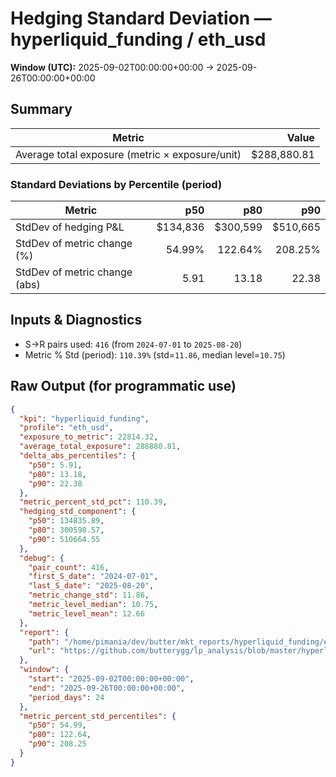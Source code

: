 # Hedging Standard Deviation — hyperliquid_funding / eth_usd

**Window (UTC):** 2025-09-02T00:00:00+00:00 → 2025-09-26T00:00:00+00:00  

## Summary

| Metric | Value |
|---|---:|
| Average total exposure (metric × exposure/unit) | $288,880.81 |

### Standard Deviations by Percentile (period)

| Metric | p50 | p80 | p90 |
|---|---:|---:|---:|
| StdDev of hedging P&L | $134,836 | $300,599 | $510,665 |
| StdDev of metric change (%) | 54.99% | 122.64% | 208.25% |
| StdDev of metric change (abs) | 5.91 | 13.18 | 22.38 |

## Inputs & Diagnostics
- S→R pairs used: `416` (from `2024-07-01` to `2025-08-20`)
- Metric % Std (period): `110.39%` (std=`11.86`, median level=`10.75`)

## Raw Output (for programmatic use)
```json
{
  "kpi": "hyperliquid_funding",
  "profile": "eth_usd",
  "exposure_to_metric": 22814.32,
  "average_total_exposure": 288880.81,
  "delta_abs_percentiles": {
    "p50": 5.91,
    "p80": 13.18,
    "p90": 22.38
  },
  "metric_percent_std_pct": 110.39,
  "hedging_std_component": {
    "p50": 134835.89,
    "p80": 300598.57,
    "p90": 510664.55
  },
  "debug": {
    "pair_count": 416,
    "first_S_date": "2024-07-01",
    "last_S_date": "2025-08-20",
    "metric_change_std": 11.86,
    "metric_level_median": 10.75,
    "metric_level_mean": 12.66
  },
  "report": {
    "path": "/home/pimania/dev/butter/mkt_reports/hyperliquid_funding/eth_usd/2025-09-02-to-2025-09-26/hedge_std.md",
    "url": "https://github.com/butterygg/lp_analysis/blob/master/hyperliquid_funding/eth_usd/2025-09-02-to-2025-09-26/hedge_std.md"
  },
  "window": {
    "start": "2025-09-02T00:00:00+00:00",
    "end": "2025-09-26T00:00:00+00:00",
    "period_days": 24
  },
  "metric_percent_std_percentiles": {
    "p50": 54.99,
    "p80": 122.64,
    "p90": 208.25
  }
}
```
